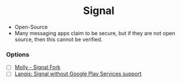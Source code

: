 <h1 align="center">Signal</h1>

- Open-Source
- Many messaging apps claim to be secure, but if they are not open source, then this cannot be verified.

### Options

- [ ] [Molly - Signal Fork](https://github.com/mollyim/mollyim-android) 
- [ ] [Langis: Signal without Google Play Services support](https://langis.cloudfrancois.fr/)
